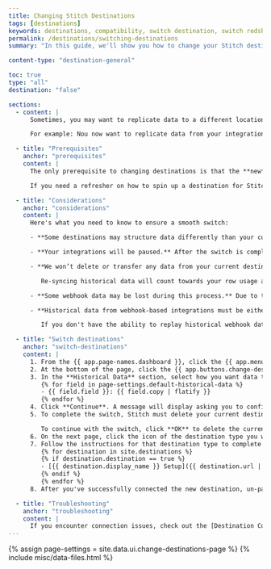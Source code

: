 ```yaml
---
title: Changing Stitch Destinations
tags: [destinations]
keywords: destinations, compatibility, switch destination, switch redshift, switch, change redshift, change bigquery, change postgresql, change destination
permalink: /destinations/switching-destinations
summary: "In this guide, we'll show you how to change your Stitch destination."

content-type: "destination-general"

toc: true
type: "all"
destination: "false"

sections:
  - content: |
      Sometimes, you may want to replicate data to a different location than what you initially connected to Stitch. 

      For example: Nou now want to replicate data from your integrations to a different database in your Redshift cluster, or you simply decide that Redshift isn't the destination for you.

  - title: "Prerequisites"
    anchor: "prerequisites"
    content: |
      The only prerequisite to changing destinations is that the **new** destination is ready to be connected to Stitch. This will minimize any downtime you may experience.

      If you need a refresher on how to spin up a destination for Stitch, check out the [destination setup guides]({{ site.baseurl }}/destinations#current-destinations).

  - title: "Considerations"
    anchor: "considerations"
    content: |
      Here's what you need to know to ensure a smooth switch:

      - **Some destinations may structure data differently than your current destination.** For example: if you're changing from Redshift to BigQuery, there will be some differences in how your data is stored. Detailed info about how Stitch loads data can be found in the [Data Loading Guide]({{ link.destinations.storage.loading-data | prepend: site.baseurl }}) for each destination.

      - **Your integrations will be paused.** After the switch is complete, you’ll need to manually unpause the integrations you’d like to resume.

      - **We won’t delete or transfer any data from your current destination.** To get historical data into your new destination, you'll need to queue a full re-sync of all your integrations. 

         Re-syncing historical data will count towards your row usage and may take some time, depending on the volume of data and API limitations imposed by the provider.

      - **Some webhook data may be lost during this process.** Due to their continuous, real-time nature, some webhook data may be lost during the switch.

      - **Historical data from webhook-based integrations must be either manually backfilled or replayed.** Some webhook providers - such as Segment - allow customers on certain plans to 'replay' their historical data. This feature varies from provider to provider and may not always be available.

         If you don't have the ability to replay historical webhook data, then it must be manually backfilled after the switch is complete.

  - title: "Switch destinations"
    anchor: "switch-destinations"
    content: |
      1. From the {{ app.page-names.dashboard }}, click the {{ app.menu-paths.destination-settings }}.
      2. At the bottom of the page, click the {{ app.buttons.change-destination }} button.
      3. In the **Historical Data** section, select how you want data to be replicated to the new destination:
         {% for field in page-settings.default-historical-data %}
         - {{ field.field }}: {{ field.copy | flatify }}
         {% endfor %}
      4. Click **Continue**. A message will display asking you to confirm the removal of the current destination's settings.
      5. To complete the switch, Stitch must delete your current destination configuration. **Note**: This will not delete data in the destination itself - it only clears this destination's settings from Stitch.

         To continue with the switch, click **OK** to delete the current destination settings.
      6. On the next page, click the icon of the destination type you want to switch to.
      7. Follow the instructions for that destination type to complete the setup. If you need some help, refer to the destination's setup guide:
         {% for destination in site.destinations %}
         {% if destination.destination == true %}
         - [{{ destination.display_name }} Setup]({{ destination.url | prepend: site.baseurl | append:"#setup" }})
         {% endif %}
         {% endfor %}
      8. After you've successfully connected the new destination, un-pause your integrations. Your data will begin replicating according to the historical data option selected in Step 3.

  - title: "Troubleshooting"
    anchor: "troubleshooting"
    content: |
      If you encounter connection issues, check out the [Destination Connection Errors guide]({{ link.troubleshooting.dw-connection-errors | prepend: site.baseurl }}) for common problems and solutions.
---
```

{% assign page-settings = site.data.ui.change-destinations-page %}
{% include misc/data-files.html %}